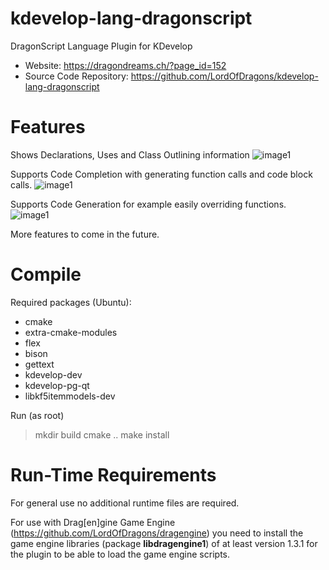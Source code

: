# kdevelop-lang-dragonscript
DragonScript Language Plugin for KDevelop

- Website: https://dragondreams.ch/?page_id=152
- Source Code Repository: https://github.com/LordOfDragons/kdevelop-lang-dragonscript

# Features
Shows Declarations, Uses and Class Outlining information
![image1](https://dragondreams.ch/wp-content/uploads/2020/10/kdevlangds1.png)

Supports Code Completion with generating function calls and code block calls.
![image1](https://dragondreams.ch/wp-content/uploads/2020/10/kdevlangds4.gif)

Supports Code Generation for example easily overriding functions.
![image1](https://dragondreams.ch/wp-content/uploads/2020/10/kdevlangds2.png)

More features to come in the future.

# Compile
Required packages (Ubuntu):
- cmake
- extra-cmake-modules
- flex
- bison
- gettext
- kdevelop-dev
- kdevelop-pg-qt
- libkf5itemmodels-dev

Run (as root)
> mkdir build
> cmake ..
> make install

# Run-Time Requirements
For general use no additional runtime files are required.

For use with Drag\[en]gine Game Engine (https://github.com/LordOfDragons/dragengine)
you need to install the game engine libraries (package __libdragengine1__) of at
least version 1.3.1 for the plugin to be able to load the game engine scripts.
